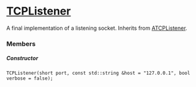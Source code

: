 # [TCPListener](TCPListener.hpp)

A final implementation of a listening socket. Inherits from [ATCPListener](ATCPListener.md).

### Members

##### Constructor

```
TCPListener(short port, const std::string &host = "127.0.0.1", bool verbose = false);
```
